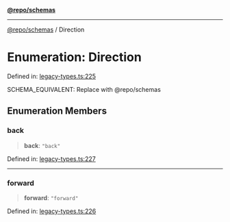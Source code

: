 [**@repo/schemas**](../README.md)

***

[@repo/schemas](../globals.md) / Direction

# Enumeration: Direction

Defined in: [legacy-types.ts:225](https://github.com/alexqguo/drinking-board-game-v3/blob/675bd7febb3071dfc3dca88ee4e9928e0ed24aab/packages/schemas/src/legacy-types.ts#L225)

SCHEMA_EQUIVALENT: Replace with @repo/schemas

## Enumeration Members

### back

> **back**: `"back"`

Defined in: [legacy-types.ts:227](https://github.com/alexqguo/drinking-board-game-v3/blob/675bd7febb3071dfc3dca88ee4e9928e0ed24aab/packages/schemas/src/legacy-types.ts#L227)

***

### forward

> **forward**: `"forward"`

Defined in: [legacy-types.ts:226](https://github.com/alexqguo/drinking-board-game-v3/blob/675bd7febb3071dfc3dca88ee4e9928e0ed24aab/packages/schemas/src/legacy-types.ts#L226)
